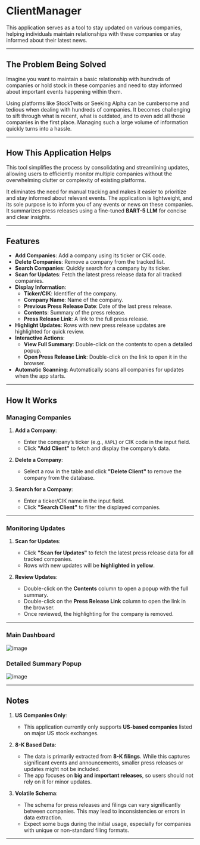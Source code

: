 # ClientManager
This application serves as a tool to stay updated on various companies, helping individuals maintain relationships with these companies or stay informed about their latest news.

---

## **The Problem Being Solved**
Imagine you want to maintain a basic relationship with hundreds of companies or hold stock in these companies and need to stay informed about important events happening within them. 

Using platforms like StockTwits or Seeking Alpha can be cumbersome and tedious when dealing with hundreds of companies. It becomes challenging to sift through what is recent, what is outdated, and to even add all those companies in the first place. Managing such a large volume of information quickly turns into a hassle.

---

## **How This Application Helps**
This tool simplifies the process by consolidating and streamlining updates, allowing users to efficiently monitor multiple companies without the overwhelming clutter or complexity of existing platforms. 

It eliminates the need for manual tracking and makes it easier to prioritize and stay informed about relevant events. The application is lightweight, and its sole purpose is to inform you of any events or news on these companies. It summarizes press releases using a fine-tuned **BART-5 LLM** for concise and clear insights.

---

## **Features**
- **Add Companies**: Add a company using its ticker or CIK code.
- **Delete Companies**: Remove a company from the tracked list.
- **Search Companies**: Quickly search for a company by its ticker.
- **Scan for Updates**: Fetch the latest press release data for all tracked companies.
- **Display Information**:
  - **Ticker/CIK**: Identifier of the company.
  - **Company Name**: Name of the company.
  - **Previous Press Release Date**: Date of the last press release.
  - **Contents**: Summary of the press release.
  - **Press Release Link**: A link to the full press release.
- **Highlight Updates**: Rows with new press release updates are highlighted for quick review.
- **Interactive Actions**:
  - **View Full Summary**: Double-click on the contents to open a detailed popup.
  - **Open Press Release Link**: Double-click on the link to open it in the browser.
- **Automatic Scanning**: Automatically scans all companies for updates when the app starts.

---

## **How It Works**

### **Managing Companies**
1. **Add a Company**:
   - Enter the company’s ticker (e.g., `AAPL`) or CIK code in the input field.
   - Click **"Add Client"** to fetch and display the company’s data.

2. **Delete a Company**:
   - Select a row in the table and click **"Delete Client"** to remove the company from the database.

3. **Search for a Company**:
   - Enter a ticker/CIK name in the input field.
   - Click **"Search Client"** to filter the displayed companies.

---

### **Monitoring Updates**
1. **Scan for Updates**:
   - Click **"Scan for Updates"** to fetch the latest press release data for all tracked companies.
   - Rows with new updates will be **highlighted in yellow**.

2. **Review Updates**:
   - Double-click on the **Contents** column to open a popup with the full summary.
   - Double-click on the **Press Release Link** column to open the link in the browser.
   - Once reviewed, the highlighting for the company is removed.

---

### Main Dashboard
![image](https://github.com/user-attachments/assets/a4b82539-56c5-4bd5-8684-6ca56a9f3c5c)

### Detailed Summary Popup
![image](https://github.com/user-attachments/assets/6ba46eba-6a25-40a2-bd81-6dec268f6e51)

---

## **Notes**
1. **US Companies Only**:
   - This application currently only supports **US-based companies** listed on major US stock exchanges.

2. **8-K Based Data**:
   - The data is primarily extracted from **8-K filings**. While this captures significant events and announcements, smaller press releases or updates might not be included.
   - The app focuses on **big and important releases**, so users should not rely on it for minor updates.

3. **Volatile Schema**:
   - The schema for press releases and filings can vary significantly between companies. This may lead to inconsistencies or errors in data extraction.
   - Expect some bugs during the initial usage, especially for companies with unique or non-standard filing formats.

---

